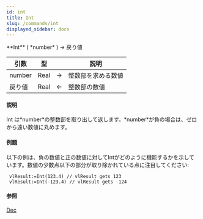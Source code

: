 ```yaml
---
id: int
title: Int
slug: /commands/int
displayed_sidebar: docs
---
```


<!--REF #_command_.Int.Syntax-->**Int** ( *number* ) -> 戻り値<!-- END REF-->
<!--REF #_command_.Int.Params-->
| 引数 | 型 |  | 説明 |
| --- | --- | --- | --- |
| number | Real | &srarr; | 整数部を求める数値 |
| 戻り値 | Real | &larr; | 整数部の数値 |

<!-- END REF-->

#### 説明 

<!--REF #_command_.Int.Summary-->Int は*number*の整数部を取り出して返します。<!-- END REF-->*number*が負の場合は、ゼロから遠い数値に丸めます。

#### 例題 

以下の例は、負の数値と正の数値に対してIntがどのように機能するかを示しています。数値の少数点以下の部分が取り除かれている点に注目してください:

```4d
 vlResult:=Int(123.4) // vlResult gets 123
 vlResult:=Int(-123.4) // vlResult gets -124
```

#### 参照 

[Dec](dec.md)  